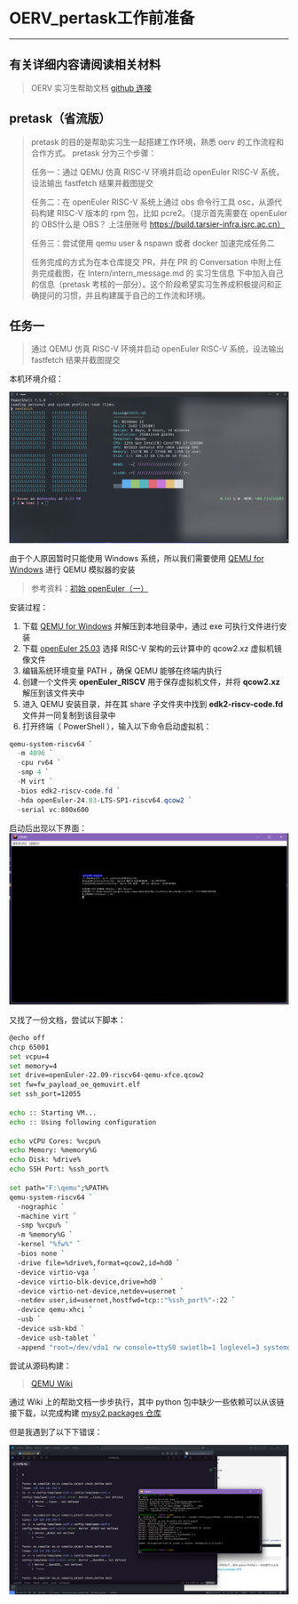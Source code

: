 # OERV_pertask工作前准备

---

## 有关详细内容请阅读相关材料

> OERV 实习生帮助文档 [github 连接](https://github.com/openeuler-riscv/oerv-team/blob/main/Intern/guide.md "OERV 实习生指南")

## pretask（省流版）

> pretask 的目的是帮助实习生一起搭建工作环境，熟悉 oerv 的工作流程和合作方式。 pretask 分为三个步骤：
>
> 任务一：通过 QEMU 仿真 RISC-V 环境并启动 openEuler RISC-V 系统，设法输出 fastfetch 结果并截图提交
>
> 任务二：在 openEuler RISC-V 系统上通过 obs 命令行工具 osc，从源代码构建 RISC-V 版本的 rpm 包，比如 pcre2。（提示首先需要在 openEuler的 OBS什么是 OBS？ 上注册账号 <https://build.tarsier-infra.isrc.ac.cn）>
>
> 任务三：尝试使用 qemu user & nspawn 或者 docker 加速完成任务二
>
> 任务完成的方式为在本仓库提交 PR，并在 PR 的 Conversation 中附上任务完成截图，在 Intern/intern_message.md 的 实习生信息 下中加入自己的信息（pretask 考核的一部分）。这个阶段希望实习生养成积极提问和正确提问的习惯，并且构建属于自己的工作流和环境。

## 任务一

> 通过 QEMU 仿真 RISC-V 环境并启动 openEuler RISC-V 系统，设法输出 fastfetch 结果并截图提交

本机环境介绍：

[![本机环境介绍](images/system.png "本机环境介绍")](https://github.com/ayostl/OERV_pertask/tree/main/images/system.png)

由于个人原因暂时只能使用 Windows 系统，所以我们需要使用 [QEMU for Windows](https://qemu.weilnetz.de/w64/2019/ "点击跳转到 QEMU 下载页") 进行 QEMU 模拟器的安装

> 参考资料：[初始 openEuler（一）](https://www.openeuler.org/zh/blog/traffic_millions/2020-03-27-qemu.html "初试 openEuler（一）：windows 下使用 qemu 安装 openEuler ")

安装过程：

1. 下载 [QEMU for Windows](https://qemu.weilnetz.de/w64/qemu-w64-setup-20250326.exe "点击下载 QEMU for Windows 20250326") 并解压到本地目录中，通过 exe 可执行文件进行安装
2. 下载 [openEuler 25.03](https://www.openeuler.org/zh/download/#openEuler%2025.03 "点击跳转到 openEuler 25.03 下载页") 选择 RISC-V 架构的云计算中的 qcow2.xz 虚拟机镜像文件
3. 编辑系统环境变量 PATH ，确保 QEMU 能够在终端内执行
4. 创建一个文件夹 **openEuler_RISCV** 用于保存虚拟机文件，并将 **qcow2.xz** 解压到该文件夹中
5. 进入 QEMU 安装目录，并在其 share 子文件夹中找到 **edk2-riscv-code.fd** 文件并一同复制到该目录中
6. 打开终端（ PowerShell ），输入以下命令启动虚拟机：

```PowerShell
qemu-system-riscv64 `
  -m 4096 `
  -cpu rv64 `
  -smp 4 `
  -M virt `
  -bios edk2-riscv-code.fd `
  -hda openEuler-24.03-LTS-SP1-riscv64.qcow2 `
  -serial vc:800x600
```

启动后出现以下界面：
[![第一个错误](images/error1.png)](https://github.com/ayostl/OERV_pertask/tree/main/images/error1.png)

又找了一份文档，尝试以下脚本：

```sh
@echo off
chcp 65001
set vcpu=4
set memory=4
set drive=openEuler-22.09-riscv64-qemu-xfce.qcow2
set fw=fw_payload_oe_qemuvirt.elf
set ssh_port=12055

echo :: Starting VM...
echo :: Using following configuration

echo vCPU Cores: %vcpu%
echo Memory: %memory%G
echo Disk: %drive%
echo SSH Port: %ssh_port%

set path="F:\qemu";%PATH%
qemu-system-riscv64 `
  -nographic `
  -machine virt `
  -smp %vcpu% `
  -m %memory%G `
  -kernel "%fw%" `
  -bios none `
  -drive file=%drive%,format=qcow2,id=hd0 `
  -device virtio-vga `
  -device virtio-blk-device,drive=hd0 `
  -device virtio-net-device,netdev=usernet `
  -netdev user,id=usernet,hostfwd=tcp::"%ssh_port%"-:22 `
  -device qemu-xhci `
  -usb `
  -device usb-kbd `
  -device usb-tablet `
  -append "root=/dev/vda1 rw console=ttyS0 swiotlb=1 loglevel=3 systemd.default_timeout_start_sec=600 selinux=0 highres=off mem=512M earlycon"
```

尝试从源码构建：

> [QEMU Wiki](https://wiki.qemu.org/Hosts/W32 "点击跳转到 QEMU Wiki")

通过 Wiki 上的帮助文档一步步执行，其中 python 包中缺少一些依赖可以从该链接下载，以完成构建 [mysy2.packages 仓库](https://packages.msys2.org/ "点击跳转到 mysy2.packages 仓库")

但是我遇到了以下下错误：

[![第二个错误](images/error2.png)](ttps://github.com/ayostl/OERV_pertask/tree/main/images/error2.png)
